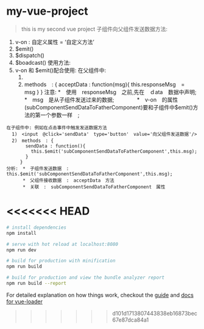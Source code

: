 # my-vue-project

> this is my second vue project
子组件向父组件发送数据方法:
  1. v-on : 自定义属性 = ‘自定义方法’
  2. $emit()
  3. $dispatch()
  4. $boadcast()
使用方法:
  1. v-on 和 $emit()配合使用:
    在父组件中:
      1) <response v-on:subComponentSendDataToFatherComponent='acceptData'></response>
      2) methods　: {
            acceptData : function(msg){
               this.responseMsg　=　msg
            }
          }
      注意: *　使用　responseMsg　之前,先在　ｄata　数据中声明;　
      　　　*　msg　是从子组件发送过来的数据;　
      　　　*　v-on　的属性(subComponentSendDataToFatherComponent)要和子组件中$emit()方法的第一个参数一样　;

    在子组件中: 例如在点击事件中触发发送数据方法
      1)　<input　@click='sendData'　type='button'　value='向父组件发送数据'/>
      2)　methods　: {
           sendData : function(){
             this.$emit('subComponentSendDataToFatherComponent',this.msg);
           }
         }
    分析:　*　子组件发送数据　:　this.$emit('subComponentSendDataToFatherComponent',this.msg);
          *　父组件接收数据　:　acceptData　方法
          *　关联　:　subComponentSendDataToFatherComponent　属性

<<<<<<< HEAD
=======
``` bash
# install dependencies
npm install

# serve with hot reload at localhost:8080
npm run dev

# build for production with minification
npm run build

# build for production and view the bundle analyzer report
npm run build --report
```

For detailed explanation on how things work, checkout the [guide](http://vuejs-templates.github.io/webpack/) and [docs for vue-loader](http://vuejs.github.io/vue-loader)
>>>>>>> d101d1713807443838eb16873bec67e87dca84a1
